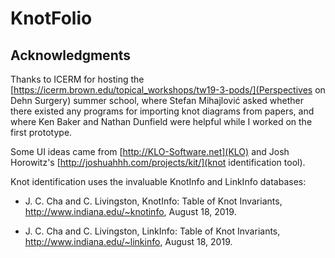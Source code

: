 # KnotFolio

## Acknowledgments

Thanks to ICERM for hosting the [https://icerm.brown.edu/topical_workshops/tw19-3-pods/](Perspectives on Dehn Surgery) summer school, where Stefan Mihajlović asked whether there existed any programs for importing knot diagrams from papers, and where Ken Baker and Nathan Dunfield were helpful while I worked on the first prototype.

Some UI ideas came from [http://KLO-Software.net](KLO) and Josh Horowitz's [http://joshuahhh.com/projects/kit/](knot identification tool).

Knot identification uses the invaluable KnotInfo and LinkInfo databases:

* J. C. Cha and C. Livingston, KnotInfo: Table of Knot Invariants, http://www.indiana.edu/~knotinfo, August 18, 2019.

* J. C. Cha and C. Livingston, LinkInfo: Table of Knot Invariants, http://www.indiana.edu/~linkinfo, August 18, 2019.
